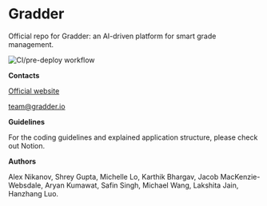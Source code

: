 # Gradder

Official repo for Gradder: an AI-driven platform for smart grade management.

![CI/pre-deploy workflow](https://github.com/Niklex21/gradder_main/workflows/CI/pre-deploy%20workflow/badge.svg?branch=master)

**Contacts**

[Official website](https://gradder.io)

team@gradder.io

**Guidelines**

For the coding guidelines and explained application structure, please check out Notion.

**Authors**

Alex Nikanov, Shrey Gupta, Michelle Lo, Karthik Bhargav, Jacob MacKenzie-Websdale, Aryan Kumawat, Safin Singh, Michael Wang, Lakshita Jain, Hanzhang Luo.

